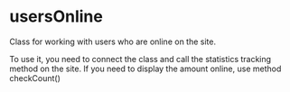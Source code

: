 # usersOnline
Сlass for working with users who are online on the site.

To use it, you need to connect the class and call the statistics tracking method on the site.
If you need to display the amount online, use method checkCount()